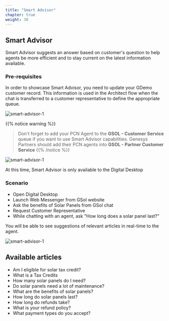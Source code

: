 ```yaml
---
title: "Smart Advisor"
chapter: true
weight: 30
---
```


<style>
td, th {
   border: none!important;
}
.row {
    display: flex;
    flex-wrap: wrap;
    margin-right: -15px;
    margin-left: -15px;
}

/* Extra small devices (phones, 600px and down) */
@media only screen and (max-width: 600px) {
    .col {
        flex: 0 0 100%;
        max-width: 100%;
        padding: 25px;
    }
}
/* Small devices (portrait tablets and large phones, 600px and up) */
@media only screen and (min-width: 600px) {
    .col {
        flex: 0 0 100%;
        max-width: 100%;
        padding: 25px;
    }
}
/* Medium devices (landscape tablets, 768px and up) */
@media only screen and (min-width: 768px) {
    .col {
        flex: 0 0 100%;
        max-width: 100%;
        padding: 25px;
    }
}
/* Large devices (laptops/desktops, 992px and up) */
@media only screen and (min-width: 992px) {
    .col {
        flex: 0 0 50%;
        max-width: 50%;
        padding: 10px 25px;
    }
}
/* Extra large devices (large laptops and desktops, 1200px and up) */
@media only screen and (min-width: 1200px) {
    .col {
        flex: 0 0 50%;
        max-width: 50%;
        padding: 10px 25px;
    }
}

</style>
## Smart Advisor

Smart Advisor suggests an answer based on customer's question to help agents be more efficient and to stay current on the latest information available.

### Pre-requisites

In order to showcase Smart Advisor, you need to update your GDemo customer record. 
This information is used in the Architect flow when the chat is transferred to a customer representative to define the appropriate queue.

![smart-advisor-1](/images/dx_gsol_smart_advisor_1.png)

{{% notice warning %}}
> Don't forget to add your PCN Agent to the **GSOL - Customer Service** queue if you want to use Smart Advisor capabilities. Genesys Partners should add their PCN agents into **GSOL - Partner Customer Service**
{{% /notice %}}


![smart-advisor-1](/images/gsol_smart_adv_2.png)

At this time, Smart Advisor is only available to the Digital Desktop

### Scenario

- Open Digital Desktop
- Launch Web Messenger from GSol website
- Ask the benefits of Solar Panels from GSol chat
- Request Customer Representative
- While chatting with an agent, ask "How long does a solar panel last?" 

You will be able to see suggestions of relevant articles in real-time to the agent.

![smart-advisor-1](/images/gsol-smart-advisor-3.png)

## Available articles

- Am I eligible for solar tax credit?
- What is a Tax Credits
- How many solar panels do I need?
- Do solar panels need a lot of maintenance?
- What are the benefits of solar panels?
- How long do solar panels last?
- How long do refunds take?
- What is your refund policy?
- What payment types do you accept?
